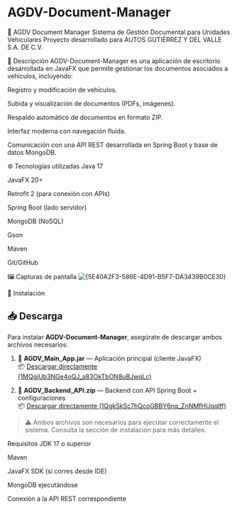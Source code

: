 # AGDV-Document-Manager
🚗 AGDV Document Manager
Sistema de Gestión Documental para Unidades Vehiculares
Proyecto desarrollado para AUTOS GUTIÉRREZ Y DEL VALLE S.A. DE C.V.

📄 Descripción
AGDV-Document-Manager es una aplicación de escritorio desarrollada en JavaFX que permite gestionar los documentos asociados a vehículos, incluyendo:

Registro y modificación de vehículos.

Subida y visualización de documentos (PDFs, imágenes).

Respaldo automático de documentos en formato ZIP.

Interfaz moderna con navegación fluida.

Comunicación con una API REST desarrollada en Spring Boot y base de datos MongoDB.

⚙️ Tecnologías utilizadas
Java 17

JavaFX 20+

Retrofit 2 (para conexión con APIs)

Spring Boot (lado servidor)

MongoDB (NoSQL)

Gson

Maven

Git/GitHub

🖼️ Capturas de pantalla
![{5E40A2F3-586E-4D91-B5F7-DA3439B0CE30}](https://github.com/user-attachments/assets/f9305c8e-54f8-485c-8f5e-89e98c4ee20e)


🚀 Instalación

## 📥 Descarga

Para instalar **AGDV-Document-Manager**, asegúrate de descargar ambos archivos necesarios:

1. 🔧 **AGDV_Main_App.jar** — Aplicación principal (cliente JavaFX)  
   📦 [Descargar directamente (1MQgjUb3NGe4oQJ_a83OkTbON8uBJwqLc)](https://drive.google.com/uc?export=download&id=1MQgjUb3NGe4oQJ_a83OkTbON8uBJwqLc)

2. 💾 **AGDV_Backend_API.zip** — Backend con API Spring Boot + configuraciones  
   📦 [Descargar directamente (1QgkSkSc7hQcoGBBY6nq_ZnNMfHUqqlff)](https://drive.google.com/uc?export=download&id=1QgkSkSc7hQcoGBBY6nq_ZnNMfHUqqlff)

> ⚠️ Ambos archivos son necesarios para ejecutar correctamente el sistema. Consulta la sección de instalación para más detalles.

Requisitos
JDK 17 o superior

Maven

JavaFX SDK (si corres desde IDE)

MongoDB ejecutándose

Conexión a la API REST correspondiente
